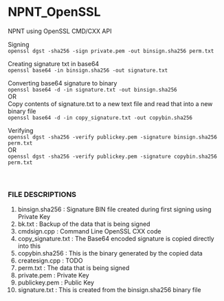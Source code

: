 # NPNT_OpenSSL
NPNT using OpenSSL CMD/CXX API

Signing <br>
`openssl dgst -sha256 -sign private.pem -out binsign.sha256 perm.txt` <br>

Creating signature txt in base64 <br>
`openssl base64 -in binsign.sha256 -out signature.txt` <br>

Converting base64 signature to binary <br>
`openssl base64 -d -in signature.txt -out binsign.sha256` <br>
OR <br>
Copy contents of signature.txt to a new text file and read that into a new binary file <br>
`openssl base64 -d -in copy_signature.txt -out copybin.sha256`

Verifying <br>
`openssl dgst -sha256 -verify publickey.pem -signature binsign.sha256 perm.txt` <br>
OR <br>
`openssl dgst -sha256 -verify publickey.pem -signature copybin.sha256 perm.txt`
<br><br><br>
### FILE DESCRIPTIONS
1. binsign.sha256 : Signature BIN file created during first signing using Private Key
2. bk.txt : Backup of the data that is being signed
3. cmdsign.cpp : Command Line OpenSSL CXX code
4. copy_signature.txt : The Base64 encoded signature is copied directly into this
5. copybin.sha256 : This is the binary generated by the copied data
6. createsign.cpp : TODO
7. perm.txt : The data that is being signed
8. private.pem : Private Key
9. publickey.pem : Public Key
10. signature.txt : This is created from the binsign.sha256 binary file
